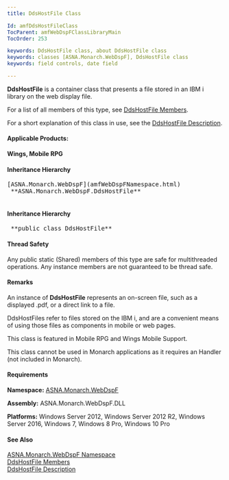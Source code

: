 ```yaml
---
title: DdsHostFile Class

Id: amfDdsHostFileClass
TocParent: amfWebDspFClassLibraryMain
TocOrder: 253

keywords: DdsHostFile class, about DdsHostFile class
keywords: classes [ASNA.Monarch.WebDspF], DdsHostFile class
keywords: field controls, date field

---
```


**DdsHostFile** is a container class that presents a file stored in an IBM i library on the web display file.

For a list of all members of this type, see [ DdsHostFile Members](amfDdsHostFileClassMembers.html).

For a short explanation of this class in use, see the [DdsHostFile Description](amfUnderstandingHostFiles.html).

#### Applicable Products:
**Wings, Mobile RPG** 
<!--mine -->

#### Inheritance Hierarchy
<pre>[ASNA.Monarch.WebDspF](amfWebDspFNamespace.html)
 **ASNA.Monarch.WebDspF.DdsHostFile** 
                </pre>

<!--mine -->

#### Inheritance Hierarchy
<pre class="syntax"> **public class DdsHostFile** </pre>

#### Thread Safety
Any public static (Shared) members of this type are safe for multithreaded operations. Any instance members are not guaranteed to be thread safe.

#### Remarks
An instance of **DdsHostFile** represents an on-screen file, such as a displayed .pdf, or a direct link to a file.

DdsHostFiles refer to files stored on the IBM i, and are a convenient means of using those files as components in mobile or web pages.

This class is featured in Mobile RPG and Wings Mobile Support.

This class cannot be used in Monarch applications as it requires an Handler (not included in Monarch).
<!-- -->

#### Requirements
**Namespace:** [ASNA.Monarch.WebDspF](amfWebDspFNamespace.html)

**Assembly:** ASNA.Monarch.WebDspF.DLL

**Platforms:** Windows Server 2012, Windows Server 2012 R2, Windows Server 2016, Windows 7, Windows 8 Pro, Windows 10 Pro

#### See Also
[ ASNA.Monarch.WebDspF Namespace](amfWebDspFNamespace.html) <br /> [ DdsHostFile Members](amfDdsHostFileClassMembers.html) <br />[DdsHostFile Description](amfUnderstandingHostFiles.html)
